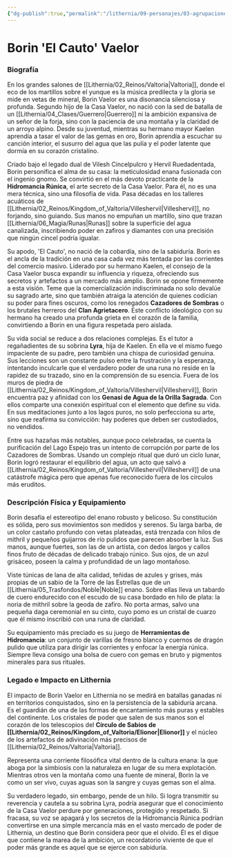 ```yaml
---
{"dg-publish":true,"permalink":"/lithernia/09-personajes/03-agrupaciones/casa-vaelor/borin-el-cauto-vaelor/","tags":["[lithernia","personajes","Casa Vaelor","Valtoria","Enano","Maestro de Runas"]}
---
```


# Borin 'El Cauto' Vaelor

### Biografía

En los grandes salones de [[Lithernia/02_Reinos/Valtoria\|Valtoria]], donde el eco de los martillos sobre el yunque es la música predilecta y la gloria se mide en vetas de mineral, Borin Vaelor es una disonancia silenciosa y profunda. Segundo hijo de la Casa Vaelor, no nació con la sed de batalla de un [[Lithernia/04_Clases/Guerrero\|Guerrero]] ni la ambición expansiva de un señor de la forja, sino con la paciencia de una montaña y la claridad de un arroyo alpino. Desde su juventud, mientras su hermano mayor Kaelen aprendía a tasar el valor de las gemas en oro, Borin aprendía a escuchar su canción interior, el susurro del agua que las pulía y el poder latente que dormía en su corazón cristalino.

Criado bajo el legado dual de Vilesh Cincelpulcro y Hervil Ruedadentada, Borin personifica el alma de su casa: la meticulosidad enana fusionada con el ingenio gnomo. Se convirtió en el más devoto practicante de la **Hidromancia Rúnica**, el arte secreto de la Casa Vaelor. Para él, no es una mera técnica, sino una filosofía de vida. Pasa décadas en los talleres acuáticos de [[Lithernia/02_Reinos/Kingdom_of_Valtoria/Villeshervil\|Villeshervil]], no forjando, sino guiando. Sus manos no empuñan un martillo, sino que trazan [[Lithernia/06_Magia/Runas\|Runas]] sobre la superficie del agua canalizada, inscribiendo poder en zafiros y diamantes con una precisión que ningún cincel podría igualar.

Su apodo, 'El Cauto', no nació de la cobardía, sino de la sabiduría. Borin es el ancla de la tradición en una casa cada vez más tentada por las corrientes del comercio masivo. Liderado por su hermano Kaelen, el consejo de la Casa Vaelor busca expandir su influencia y riqueza, ofreciendo sus secretos y artefactos a un mercado más amplio. Borin se opone firmemente a esta visión. Teme que la comercialización indiscriminada no solo devalúe su sagrado arte, sino que también atraiga la atención de quienes codician su poder para fines oscuros, como los renegados **Cazadores de Sombras** o los brutales herreros del **Clan Agrietacero**. Este conflicto ideológico con su hermano ha creado una profunda grieta en el corazón de la familia, convirtiendo a Borin en una figura respetada pero aislada.

Su vida social se reduce a dos relaciones complejas. Es el tutor a regañadientes de su sobrina **Lyra**, hija de Kaelen. En ella ve el mismo fuego impaciente de su padre, pero también una chispa de curiosidad genuina. Sus lecciones son un constante pulso entre la frustración y la esperanza, intentando inculcarle que el verdadero poder de una runa no reside en la rapidez de su trazado, sino en la comprensión de su esencia. Fuera de los muros de piedra de [[Lithernia/02_Reinos/Kingdom_of_Valtoria/Villeshervil\|Villeshervil]], Borin encuentra paz y afinidad con los **Genasi de Agua de la Orilla Sagrada**. Con ellos comparte una conexión espiritual con el elemento que define su vida. En sus meditaciones junto a los lagos puros, no solo perfecciona su arte, sino que reafirma su convicción: hay poderes que deben ser custodiados, no vendidos.

Entre sus hazañas más notables, aunque poco celebradas, se cuenta la purificación del Lago Espejo tras un intento de corrupción por parte de los Cazadores de Sombras. Usando un complejo ritual que duró un ciclo lunar, Borin logró restaurar el equilibrio del agua, un acto que salvó a [[Lithernia/02_Reinos/Kingdom_of_Valtoria/Villeshervil\|Villeshervil]] de una catástrofe mágica pero que apenas fue reconocido fuera de los círculos más eruditos.

### Descripción Física y Equipamiento

Borin desafía el estereotipo del enano robusto y belicoso. Su constitución es sólida, pero sus movimientos son medidos y serenos. Su larga barba, de un color castaño profundo con vetas plateadas, está trenzada con hilos de mithril y pequeños guijarros de río pulidos que parecen absorber la luz. Sus manos, aunque fuertes, son las de un artista, con dedos largos y callos finos fruto de décadas de delicado trabajo rúnico. Sus ojos, de un azul grisáceo, poseen la calma y profundidad de un lago montañoso.

Viste túnicas de lana de alta calidad, teñidas de azules y grises, más propias de un sabio de la Torre de las Estrellas que de un [[Lithernia/05_Trasfondos/Noble\|Noble]] enano. Sobre ellas lleva un tabardo de cuero endurecido con el escudo de su casa bordado en hilo de plata: la noria de mithril sobre la geoda de zafiro. No porta armas, salvo una pequeña daga ceremonial en su cinto, cuyo pomo es un cristal de cuarzo que él mismo inscribió con una runa de claridad.

Su equipamiento más preciado es su juego de **Herramientas de Hidromancia**: un conjunto de varillas de fresno blanco y cuernos de dragón pulido que utiliza para dirigir las corrientes y enfocar la energía rúnica. Siempre lleva consigo una bolsa de cuero con gemas en bruto y pigmentos minerales para sus rituales.

### Legado e Impacto en Lithernia

El impacto de Borin Vaelor en Lithernia no se medirá en batallas ganadas ni en territorios conquistados, sino en la persistencia de la sabiduría arcana. Es el guardián de una de las formas de encantamiento más puras y estables del continente. Los cristales de poder que salen de sus manos son el corazón de los telescopios del **Círculo de Sabios de [[Lithernia/02_Reinos/Kingdom_of_Valtoria/Elionor\|Elionor]]** y el núcleo de los artefactos de adivinación más precisos de [[Lithernia/02_Reinos/Valtoria\|Valtoria]].

Representa una corriente filosófica vital dentro de la cultura enana: la que aboga por la simbiosis con la naturaleza en lugar de su mera explotación. Mientras otros ven la montaña como una fuente de mineral, Borin la ve como un ser vivo, cuyas aguas son la sangre y cuyas gemas son el alma.

Su verdadero legado, sin embargo, pende de un hilo. Si logra transmitir su reverencia y cautela a su sobrina Lyra, podría asegurar que el conocimiento de la Casa Vaelor perdure por generaciones, protegido y respetado. Si fracasa, su voz se apagará y los secretos de la Hidromancia Rúnica podrían convertirse en una simple mercancía más en el vasto mercado de poder de Lithernia, un destino que Borin considera peor que el olvido. Él es el dique que contiene la marea de la ambición, un recordatorio viviente de que el poder más grande es aquel que se ejerce con sabiduría.
